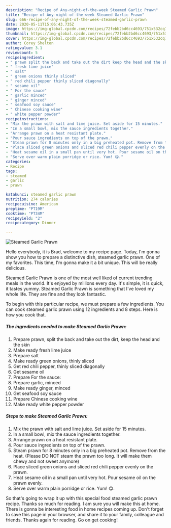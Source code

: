```yaml
---
description: "Recipe of Any-night-of-the-week Steamed Garlic Prawn"
title: "Recipe of Any-night-of-the-week Steamed Garlic Prawn"
slug: 666-recipe-of-any-night-of-the-week-steamed-garlic-prawn
date: 2020-05-11T15:06:43.735Z
image: https://img-global.cpcdn.com/recipes/72febb2bd6cc4693/751x532cq70/steamed-garlic-prawn-recipe-main-photo.jpg
thumbnail: https://img-global.cpcdn.com/recipes/72febb2bd6cc4693/751x532cq70/steamed-garlic-prawn-recipe-main-photo.jpg
cover: https://img-global.cpcdn.com/recipes/72febb2bd6cc4693/751x532cq70/steamed-garlic-prawn-recipe-main-photo.jpg
author: Corey Shelton
ratingvalue: 3.1
reviewcount: 5
recipeingredient:
- " prawn split the back and take out the dirt keep the head and the skin"
- " fresh lime juice"
- " salt"
- " green onions thinly sliced"
- " red chili pepper thinly sliced diagonally"
- " sesame oil"
- " For the sauce"
- " garlic minced"
- " ginger minced"
- " seafood soy sauce"
- " Chinese cooking wine"
- " white pepper powder"
recipeinstructions:
- "Mix the prawn with salt and lime juice. Set aside for 15 minutes."
- "In a small bowl, mix the sauce ingredients together."
- "Arrange prawn on a heat resistant plate."
- "Pour sauce ingredients on top of the prawn."
- "Steam prawn for 8 minutes only in a big preheated pot. Remove from the heat. (Please DO NOT steam the prawn too long. It will make them chewy and not sweet anymore)"
- "Place sliced green onions and sliced red chili pepper evenly on the prawn."
- "Heat sesame oil in a small pan until very hot. Pour sesame oil on the prawn evenly."
- "Serve over warm plain porridge or rice. Yum! 😋."
categories:
- Recipe
tags:
- steamed
- garlic
- prawn

katakunci: steamed garlic prawn 
nutrition: 274 calories
recipecuisine: American
preptime: "PT19M"
cooktime: "PT34M"
recipeyield: "2"
recipecategory: Dinner

---
```



![Steamed Garlic Prawn](https://img-global.cpcdn.com/recipes/72febb2bd6cc4693/751x532cq70/steamed-garlic-prawn-recipe-main-photo.jpg)

Hello everybody, it is Brad, welcome to my recipe page. Today, I'm gonna show you how to prepare a distinctive dish, steamed garlic prawn. One of my favorites. This time, I'm gonna make it a bit unique. This will be really delicious.



Steamed Garlic Prawn is one of the most well liked of current trending meals in the world. It's enjoyed by millions every day. It's simple, it is quick, it tastes yummy. Steamed Garlic Prawn is something that I've loved my whole life. They are fine and they look fantastic.


To begin with this particular recipe, we must prepare a few ingredients. You can cook steamed garlic prawn using 12 ingredients and 8 steps. Here is how you cook that.

<!--inarticleads1-->

##### The ingredients needed to make Steamed Garlic Prawn:

1. Prepare  prawn, split the back and take out the dirt, keep the head and the skin
1. Make ready  fresh lime juice
1. Prepare  salt
1. Make ready  green onions, thinly sliced
1. Get  red chili pepper, thinly sliced diagonally
1. Get  sesame oil
1. Prepare  For the sauce:
1. Prepare  garlic, minced
1. Make ready  ginger, minced
1. Get  seafood soy sauce
1. Prepare  Chinese cooking wine
1. Make ready  white pepper powder




<!--inarticleads2-->

##### Steps to make Steamed Garlic Prawn:

1. Mix the prawn with salt and lime juice. Set aside for 15 minutes.
1. In a small bowl, mix the sauce ingredients together.
1. Arrange prawn on a heat resistant plate.
1. Pour sauce ingredients on top of the prawn.
1. Steam prawn for 8 minutes only in a big preheated pot. Remove from the heat. (Please DO NOT steam the prawn too long. It will make them chewy and not sweet anymore)
1. Place sliced green onions and sliced red chili pepper evenly on the prawn.
1. Heat sesame oil in a small pan until very hot. Pour sesame oil on the prawn evenly.
1. Serve over warm plain porridge or rice. Yum! 😋.




So that's going to wrap it up with this special food steamed garlic prawn recipe. Thanks so much for reading. I am sure you will make this at home. There is gonna be interesting food in home recipes coming up. Don't forget to save this page in your browser, and share it to your family, colleague and friends. Thanks again for reading. Go on get cooking!

